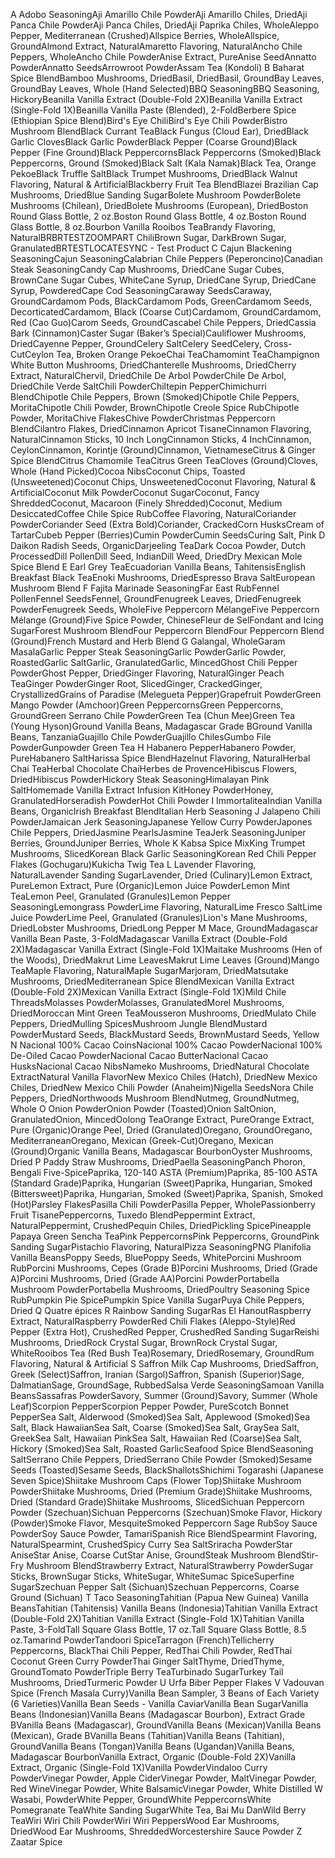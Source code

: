 A
Adobo SeasoningAji Amarillo Chile PowderAji Amarillo Chiles, DriedAji Panca Chile PowderAji Panca Chiles, DriedAji Paprika Chiles, WholeAleppo Pepper, Mediterranean (Crushed)Allspice Berries, WholeAllspice, GroundAlmond Extract, NaturalAmaretto Flavoring, NaturalAncho Chile Peppers, WholeAncho Chile PowderAnise Extract, PureAnise SeedAnnatto PowderAnnatto SeedsArrowroot PowderAssam Tea (Kondoli)
B
Baharat Spice BlendBamboo Mushrooms, DriedBasil, DriedBasil, GroundBay Leaves, GroundBay Leaves, Whole (Hand Selected)BBQ SeasoningBBQ Seasoning, HickoryBeanilla Vanilla Extract (Double-Fold 2X)Beanilla Vanilla Extract (Single-Fold 1X)Beanilla Vanilla Paste (Blended), 2-FoldBerbere Spice (Ethiopian Spice Blend)Bird's Eye ChiliBird's Eye Chili PowderBistro Mushroom BlendBlack Currant TeaBlack Fungus (Cloud Ear), DriedBlack Garlic ClovesBlack Garlic PowderBlack Pepper (Coarse Ground)Black Pepper (Fine Ground)Black PeppercornsBlack Peppercorns (Smoked)Black Peppercorns, Ground (Smoked)Black Salt (Kala Namak)Black Tea, Orange PekoeBlack Truffle SaltBlack Trumpet Mushrooms, DriedBlack Walnut Flavoring, Natural & ArtificialBlackberry Fruit Tea BlendBlazei Brazilian Cap Mushrooms, DriedBlue Sanding SugarBolete Mushroom PowderBolete Mushrooms (Chilean), DriedBolete Mushrooms (European), DriedBoston Round Glass Bottle, 2 oz.Boston Round Glass Bottle, 4 oz.Boston Round Glass Bottle, 8 oz.Bourbon Vanilla Rooibos TeaBrandy Flavoring, NaturalBRBRTESTZOOMPART ChiliBrown Sugar, DarkBrown Sugar, GranulatedBRTESTLOCATESYNC - Test Product
C
Cajun Blackening SeasoningCajun SeasoningCalabrian Chile Peppers (Peperoncino)Canadian Steak SeasoningCandy Cap Mushrooms, DriedCane Sugar Cubes, BrownCane Sugar Cubes, WhiteCane Syrup, DriedCane Syrup, DriedCane Syrup, PowderedCape Cod SeasoningCaraway SeedsCaraway, GroundCardamom Pods, BlackCardamom Pods, GreenCardamom Seeds, DecorticatedCardamom, Black (Coarse Cut)Cardamom, GroundCardamom, Red (Cao Guo)Carom Seeds, GroundCascabel Chile Peppers, DriedCassia Bark (Cinnamon)Caster Sugar (Baker’s Special)Cauliflower Mushrooms, DriedCayenne Pepper, GroundCelery SaltCelery SeedCelery, Cross-CutCeylon Tea, Broken Orange PekoeChai TeaChamomint TeaChampignon White Button Mushrooms, DriedChanterelle Mushrooms, DriedCherry Extract, NaturalChervil, DriedChile De Arbol PowderChile De Arbol, DriedChile Verde SaltChili PowderChiltepin PepperChimichurri BlendChipotle Chile Peppers, Brown (Smoked)Chipotle Chile Peppers, MoritaChipotle Chili Powder, BrownChipotle Creole Spice RubChipotle Powder, MoritaChive FlakesChive PowderChristmas Peppercorn BlendCilantro Flakes, DriedCinnamon Apricot TisaneCinnamon Flavoring, NaturalCinnamon Sticks, 10 Inch LongCinnamon Sticks, 4 InchCinnamon, CeylonCinnamon, Korintje (Ground)Cinnamon, VietnameseCitrus & Ginger Spice BlendCitrus Chamomile TeaCitrus Green TeaCloves (Ground)Cloves, Whole (Hand Picked)Cocoa NibsCoconut Chips, Toasted (Unsweetened)Coconut Chips, UnsweetenedCoconut Flavoring, Natural & ArtificialCoconut Milk PowderCoconut SugarCoconut, Fancy ShreddedCoconut, Macaroon (Finely Shredded)Coconut, Medium DesiccatedCoffee Chile Spice RubCoffee Flavoring, NaturalCoriander PowderCoriander Seed (Extra Bold)Coriander, CrackedCorn HusksCream of TartarCubeb Pepper (Berries)Cumin PowderCumin SeedsCuring Salt, Pink
D
Daikon Radish Seeds, OrganicDarjeeling TeaDark Cocoa Powder, Dutch ProcessedDill PollenDill Seed, IndianDill Weed, DriedDry Mexican Mole Spice Blend
E
Earl Grey TeaEcuadorian Vanilla Beans, TahitensisEnglish Breakfast Black TeaEnoki Mushrooms, DriedEspresso Brava SaltEuropean Mushroom Blend
F
Fajita Marinade SeasoningFar East RubFennel PollenFennel SeedsFennel, GroundFenugreek Leaves, DriedFenugreek PowderFenugreek Seeds, WholeFive Peppercorn MélangeFive Peppercorn Mélange (Ground)Five Spice Powder, ChineseFleur de SelFondant and Icing SugarForest Mushroom BlendFour Peppercorn BlendFour Peppercorn Blend (Ground)French Mustard and Herb Blend
G
Galangal, WholeGaram MasalaGarlic Pepper Steak SeasoningGarlic PowderGarlic Powder, RoastedGarlic SaltGarlic, GranulatedGarlic, MincedGhost Chili Pepper PowderGhost Pepper, DriedGinger Flavoring, NaturalGinger Peach TeaGinger PowderGinger Root, SlicedGinger, CrackedGinger, CrystallizedGrains of Paradise (Melegueta Pepper)Grapefruit PowderGreen Mango Powder (Amchoor)Green PeppercornsGreen Peppercorns, GroundGreen Serrano Chile PowderGreen Tea (Chun Mee)Green Tea (Young Hyson)Ground Vanilla Beans, Madagascar Grade BGround Vanilla Beans, TanzaniaGuajillo Chile PowderGuajillo ChilesGumbo File PowderGunpowder Green Tea
H
Habanero PepperHabanero Powder, PureHabanero SaltHarissa Spice BlendHazelnut Flavoring, NaturalHerbal Chai TeaHerbal Chocolate ChaiHerbes de ProvenceHibiscus Flowers, DriedHibiscus PowderHickory Steak SeasoningHimalayan Pink SaltHomemade Vanilla Extract Infusion KitHoney PowderHoney, GranulatedHorseradish PowderHot Chili Powder
I
ImmortaliteaIndian Vanilla Beans, OrganicIrish Breakfast BlendItalian Herb Seasoning
J
Jalapeno Chili PowderJamaican Jerk SeasoningJapanese Yellow Curry PowderJapones Chile Peppers, DriedJasmine PearlsJasmine TeaJerk SeasoningJuniper Berries, GroundJuniper Berries, Whole
K
Kabsa Spice MixKing Trumpet Mushrooms, SlicedKorean Black Garlic SeasoningKorean Red Chili Pepper Flakes (Gochugaru)Kukicha Twig Tea
L
Lavender Flavoring, NaturalLavender Sanding SugarLavender, Dried (Culinary)Lemon Extract, PureLemon Extract, Pure (Organic)Lemon Juice PowderLemon Mint TeaLemon Peel, Granulated (Granules)Lemon Pepper SeasoningLemongrass PowderLime Flavoring, NaturalLime Fresco SaltLime Juice PowderLime Peel, Granulated (Granules)Lion's Mane Mushrooms, DriedLobster Mushrooms, DriedLong Pepper
M
Mace, GroundMadagascar Vanilla Bean Paste, 3-FoldMadagascar Vanilla Extract (Double-Fold 2X)Madagascar Vanilla Extract (Single-Fold 1X)Maitake Mushrooms (Hen of the Woods), DriedMakrut Lime LeavesMakrut Lime Leaves (Ground)Mango TeaMaple Flavoring, NaturalMaple SugarMarjoram, DriedMatsutake Mushrooms, DriedMediterranean Spice BlendMexican Vanilla Extract (Double-Fold 2X)Mexican Vanilla Extract (Single-Fold 1X)Mild Chile ThreadsMolasses PowderMolasses, GranulatedMorel Mushrooms, DriedMoroccan Mint Green TeaMousseron Mushrooms, DriedMulato Chile Peppers, DriedMulling SpicesMushroom Jungle BlendMustard PowderMustard Seeds, BlackMustard Seeds, BrownMustard Seeds, Yellow
N
Nacional 100% Cacao CoinsNacional 100% Cacao PowderNacional 100% De-Oiled Cacao PowderNacional Cacao ButterNacional Cacao HusksNacional Cacao NibsNameko Mushrooms, DriedNatural Chocolate ExtractNatural Vanilla FlavorNew Mexico Chiles (Hatch), DriedNew Mexico Chiles, DriedNew Mexico Chili Powder (Anaheim)Nigella SeedsNora Chile Peppers, DriedNorthwoods Mushroom BlendNutmeg, GroundNutmeg, Whole
O
Onion PowderOnion Powder (Toasted)Onion SaltOnion, GranulatedOnion, MincedOolong TeaOrange Extract, PureOrange Extract, Pure (Organic)Orange Peel, Dried (Granulated)Oregano, GroundOregano, MediterraneanOregano, Mexican (Greek-Cut)Oregano, Mexican (Ground)Organic Vanilla Beans, Madagascar BourbonOyster Mushrooms, Dried
P
Paddy Straw Mushrooms, DriedPaella SeasoningPanch Phoron, Bengali Five-SpicePaprika, 120-140 ASTA (Premium)Paprika, 85-100 ASTA (Standard Grade)Paprika, Hungarian (Sweet)Paprika, Hungarian, Smoked (Bittersweet)Paprika, Hungarian, Smoked (Sweet)Paprika, Spanish, Smoked (Hot)Parsley FlakesPasilla Chili PowderPasilla Pepper, WholePassionberry Fruit TisanePeppercorns, Tuxedo BlendPeppermint Extract, NaturalPeppermint, CrushedPequin Chiles, DriedPickling SpicePineapple Papaya Green Sencha TeaPink PeppercornsPink Peppercorns, GroundPink Sanding SugarPistachio Flavoring, NaturalPizza SeasoningPNG Planifolia Vanilla BeansPoppy Seeds, BluePoppy Seeds, WhitePorcini Mushroom RubPorcini Mushrooms, Cepes (Grade B)Porcini Mushrooms, Dried (Grade A)Porcini Mushrooms, Dried (Grade AA)Porcini PowderPortabella Mushroom PowderPortabella Mushrooms, DriedPoultry Seasoning Spice RubPumpkin Pie SpicePumpkin Spice Vanilla SugarPuya Chile Peppers, Dried
Q
Quatre épices
R
Rainbow Sanding SugarRas El HanoutRaspberry Extract, NaturalRaspberry PowderRed Chili Flakes (Aleppo-Style)Red Pepper (Extra Hot), CrushedRed Pepper, CrushedRed Sanding SugarReishi Mushrooms, DriedRock Crystal Sugar, BrownRock Crystal Sugar, WhiteRooibos Tea (Red Bush Tea)Rosemary, DriedRosemary, GroundRum Flavoring, Natural & Artificial
S
Saffron Milk Cap Mushrooms, DriedSaffron, Greek (Select)Saffron, Iranian (Sargol)Saffron, Spanish (Superior)Sage, DalmatianSage, GroundSage, RubbedSalsa Verde SeasoningSamoan Vanilla BeansSassafras PowderSavory, Summer (Ground)Savory, Summer (Whole Leaf)Scorpion PepperScorpion Pepper Powder, PureScotch Bonnet PepperSea Salt, Alderwood (Smoked)Sea Salt, Applewood (Smoked)Sea Salt, Black HawaiianSea Salt, Coarse (Smoked)Sea Salt, GraySea Salt, GreekSea Salt, Hawaiian PinkSea Salt, Hawaiian Red (Coarse)Sea Salt, Hickory (Smoked)Sea Salt, Roasted GarlicSeafood Spice BlendSeasoning SaltSerrano Chile Peppers, DriedSerrano Chile Powder (Smoked)Sesame Seeds (Toasted)Sesame Seeds, BlackShallotsShichimi Togarashi (Japanese Seven Spice)Shiitake Mushroom Caps (Flower Top)Shiitake Mushroom PowderShiitake Mushrooms, Dried (Premium Grade)Shiitake Mushrooms, Dried (Standard Grade)Shiitake Mushrooms, SlicedSichuan Peppercorn Powder (Szechuan)Sichuan Peppercorns (Szechuan)Smoke Flavor, Hickory (Powder)Smoke Flavor, MesquiteSmoked Peppercorn Sage RubSoy Sauce PowderSoy Sauce Powder, TamariSpanish Rice BlendSpearmint Flavoring, NaturalSpearmint, CrushedSpicy Curry Sea SaltSriracha PowderStar AniseStar Anise, Coarse CutStar Anise, GroundSteak Mushroom BlendStir-Fry Mushroom BlendStrawberry Extract, NaturalStrawberry PowderSugar Sticks, BrownSugar Sticks, WhiteSugar, WhiteSumac SpiceSuperfine SugarSzechuan Pepper Salt (Sichuan)Szechuan Peppercorns, Coarse Ground (Sichuan)
T
Taco SeasoningTahitian (Papua New Guinea) Vanilla BeansTahitian (Tahitensis) Vanilla Beans (Indonesia)Tahitian Vanilla Extract (Double-Fold 2X)Tahitian Vanilla Extract (Single-Fold 1X)Tahitian Vanilla Paste, 3-FoldTall Square Glass Bottle, 17 oz.Tall Square Glass Bottle, 8.5 oz.Tamarind PowderTandoori SpiceTarragon (French)Tellicherry Peppercorns, BlackThai Chili Pepper, RedThai Chili Powder, RedThai Coconut Green Curry PowderThai Ginger SaltThyme, DriedThyme, GroundTomato PowderTriple Berry TeaTurbinado SugarTurkey Tail Mushrooms, DriedTurmeric Powder
U
Urfa Biber Pepper Flakes
V
Vadouvan Spice (French Masala Curry)Vanilla Bean Sampler, 3 Beans of Each Variety (6 Varieties)Vanilla Bean Seeds - Vanilla CaviarVanilla Bean SugarVanilla Beans (Indonesian)Vanilla Beans (Madagascar Bourbon), Extract Grade BVanilla Beans (Madagascar), GroundVanilla Beans (Mexican)Vanilla Beans (Mexican), Grade BVanilla Beans (Tahitian)Vanilla Beans (Tahitian), GroundVanilla Beans (Tongan)Vanilla Beans (Ugandan)Vanilla Beans, Madagascar BourbonVanilla Extract, Organic (Double-Fold 2X)Vanilla Extract, Organic (Single-Fold 1X)Vanilla PowderVindaloo Curry PowderVinegar Powder, Apple CiderVinegar Powder, MaltVinegar Powder, Red WineVinegar Powder, White BalsamicVinegar Powder, White Distilled
W
Wasabi, PowderWhite Pepper, GroundWhite PeppercornsWhite Pomegranate TeaWhite Sanding SugarWhite Tea, Bai Mu DanWild Berry TeaWiri Wiri Chili PowderWiri Wiri PeppersWood Ear Mushrooms, DriedWood Ear Mushrooms, ShreddedWorcestershire Sauce Powder
Z
Zaatar Spice